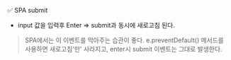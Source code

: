 ✅ SPA submit
* input 값을 입력후 Enter => submit과 동시에 새로고침 된다.
> SPA에서는 이 이벤트를 막아주는 습관이 좋다.
> e.preventDefault() 메서드를 사용하면 새로고침'만' 사라지고, enter시 submit 이벤트는 그대로 발생한다.

